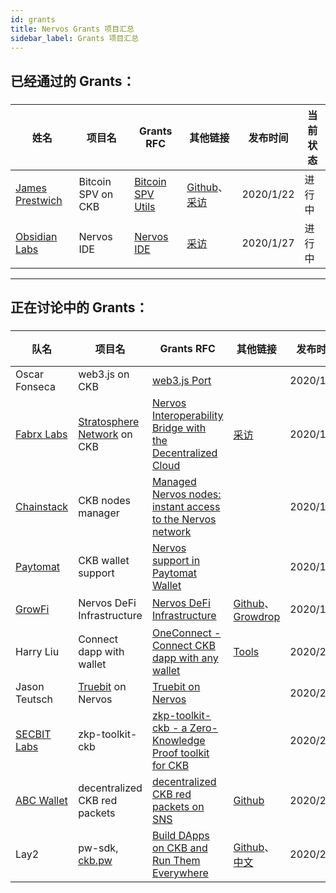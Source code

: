 ```yaml
---
id: grants
title: Nervos Grants 项目汇总
sidebar_label: Grants 项目汇总
---
```


## 已经通过的 Grants：

###

|姓名|项目名|Grants RFC|其他链接|发布时间|当前状态|
|---|---|---|---|---|---|
|[James Prestwich](https://summa.one/)|Bitcoin SPV on CKB| [Bitcoin SPV Utils](https://talk.nervos.org/t/grant-rfc-bitcoin-spv-utils/4162) |[Github](https://github.com/summa-tx/bitcoin-spv)、[采访](https://mp.weixin.qq.com/s/1hivIoTp7sLcmBIkLad30w)|2020/1/22|进行中|
|[Obsidian Labs](https://www.obsidianlabs.io/)|Nervos IDE| [Nervos IDE](https://talk.nervos.org/t/grant-rfc-nervos-ide/4188) |[采访](https://mp.weixin.qq.com/s/u4Qie1_pQddqSpcqti0ZTg)|2020/1/27|进行中|

---

## 正在讨论中的 Grants：

###

|   队名  |  项目名  |Grants RFC|其他链接 |发布时间 | 当前状态 |
|---------|---------|---------|---------|---------|---------|
|Oscar Fonseca|web3.js on CKB| [web3.js Port](https://talk.nervos.org/t/rfc-web3-js-port/4171) ||2020/1/23|Step2|
|[Fabrx Labs](https://www.fabrx.io/)|[Stratosphere Network](https://www.stratosphere.network/) on CKB| [Nervos Interoperability Bridge with the Decentralized Cloud](https://talk.nervos.org/t/rfc-nervos-interoperability-bridge-with-the-decentralized-cloud-stratosphere/4174) |[采访](https://mp.weixin.qq.com/s/KgEYtwui5jpTcfwa1NKpDg)|2020/1/23|Step2|
|[Chainstack](https://chainstack.com/)|CKB nodes manager| [Managed Nervos nodes: instant access to the Nervos network](https://talk.nervos.org/t/managed-nervos-nodes-instant-access-to-the-nervos-network/4198) ||2020/1/28|Step2|
|[Paytomat](https://paytomat.com/)|CKB wallet support| [Nervos support in Paytomat Wallet](https://talk.nervos.org/t/rfc-nervos-support-in-paytomat-wallet/4203) ||2020/1/29|Step2|
|[GrowFi](https://medium.com/growfi)|Nervos DeFi Infrastructure| [Nervos DeFi Infrastructure](https://talk.nervos.org/t/grant-rfc-nervos-defi-infrastructure/4215) |[Github](https://github.com/bannplayer/Growdrop/tree/master)、[Growdrop](http://dev.growdrop.io/)|2020/1/31|Step2|
|Harry Liu|Connect dapp with wallet| [OneConnect - Connect CKB dapp with any wallet](https://talk.nervos.org/t/rfc-oneconnect-connect-ckb-dapp-with-any-wallet/4219) |[Tools](https://tools.rebase.network/ckb)|2020/2/1|Step2|
|Jason Teutsch|[Truebit](https://truebit.io/) on Nervos| [Truebit on Nervos](https://talk.nervos.org/t/truebit-on-nervos/4237) ||2020/2/5|Step2|
|[SECBIT Labs](https://github.com/sec-bit/)|zkp-toolkit-ckb| [zkp-toolkit-ckb - a Zero-Knowledge Proof toolkit for CKB ](https://talk.nervos.org/t/rfc-zkp-toolkit-ckb-a-zero-knowledge-proof-toolkit-for-ckb/4254) ||2020/2/7|Step2|
|[ABC Wallet](http://www.abcwallet.com/)|decentralized CKB red packets| [decentralized CKB red packets on SNS](https://talk.nervos.org/t/grant-rfc-abc-wallet-decentralized-ckb-red-packets-on-sns/4285) |[Github](https://github.com/BlockABC/one_chain_ckb)|2020/2/14|Step2|
|Lay2|pw-sdk, [ckb.pw](https://ckb.pw)| [Build DApps on CKB and Run Them Everywhere](https://talk.nervos.org/t/grant-rfc-pw-sdk-build-dapps-on-ckb-and-run-them-everywhere/4289/) |[Github](https://github.com/lay2dev/ckb.pw)、[中文](https://talk.nervos.org/t/grant-rfc-pw-sdk-ckb-dapps/4290/)|2020/2/14|Step2|